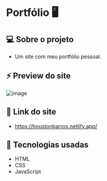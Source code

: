 # Portfólio 🖥️

## 💻 Sobre o projeto

- Um site com meu portfólio pessoal.

## ⚡ Preview do site
![image](https://user-images.githubusercontent.com/107281650/176334275-1139de33-13ce-4790-8c9f-a36104c74726.png)

## 🔗 Link do site
- https://houstonbarros.netlify.app/

## 🚀 Tecnologias usadas
- HTML
- CSS
- JavaScript